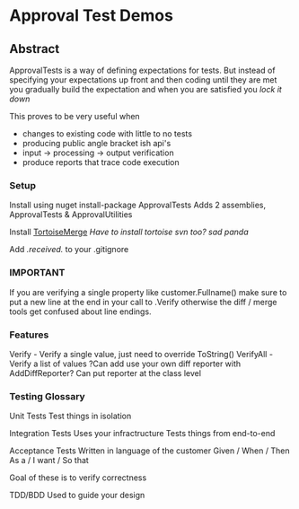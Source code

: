 # Approval Test Demos #

## Abstract ##
ApprovalTests is a way of defining expectations for tests.
But instead of specifying your expectations up front and then coding until they are met
you gradually build the expectation and when you are satisfied you _lock it down_

This proves to be very useful when 

* changes to existing code with little to no tests
* producing public angle bracket ish api's
* input -> processing -> output verification
* produce reports that trace code execution

### Setup ###

Install using nuget 
install-package ApprovalTests
Adds 2 assemblies, ApprovalTests & ApprovalUtilities

Install [TortoiseMerge](http://tortoisesvn.net/downloads.html)
*Have to install tortoise svn too? sad panda*

Add *.received.* to your .gitignore

### IMPORTANT ###
If you are verifying a single property like customer.Fullname() make sure
to put a new line at the end in your call to .Verify otherwise the diff / merge
tools get confused about line endings.

### Features ###
Verify - Verify a single value, just need to override ToString()
VerifyAll - Verify a list of values
?Can add use your own diff reporter with AddDiffReporter?
Can put reporter at the class level

### Testing Glossary

Unit Tests
Test things in isolation

Integration Tests
Uses your infractructure
Tests things from end-to-end

Acceptance Tests
Written in language of the customer
Given / When / Then
As a / I want / So that

Goal of these is to verify correctness

TDD/BDD
Used to guide your design

